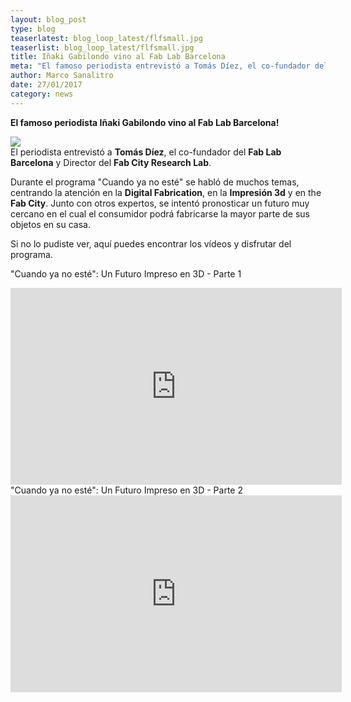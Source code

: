 ```yaml
---
layout: blog_post
type: blog
teaserlatest: blog_loop_latest/flfsmall.jpg
teaserlist: blog_loop_latest/flfsmall.jpg
title: Iñaki Gabilondo vino al Fab Lab Barcelona
meta: "El famoso periodista entrevistó a Tomás Díez, el co-fundador del Fab Lab Barcelona y Director del Fab City Research Lab."
author: Marco Sanalitro
date: 27/01/2017
category: news
---
```


<strong>El famoso periodista Iñaki Gabilondo vino al Fab Lab Barcelona!</strong><br>

<img src= "http://www.fablabbcn.org/img/blog/blog_loop_latest/gabilondofablabbcn.jpg" align="middle"> 
<br>
El periodista entrevistó a <strong>Tomás Díez</strong>, el co-fundador del <strong>Fab Lab Barcelona</strong> y Director del <strong>Fab City Research Lab</strong>.<br>

Durante el programa "Cuando ya no esté" se habló de muchos temas, centrando la atención en la <strong>Digital Fabrication</strong>, en la <strong>Impresión 3d</strong> y en the <strong>Fab City</strong>. Junto con otros expertos, se intentó pronosticar un futuro muy cercano en el cual el consumidor podrá fabricarse la mayor parte de sus objetos en su casa.<br>

Si no lo pudiste ver, aquí puedes encontrar los vídeos y disfrutar del programa.<br>

"Cuando ya no esté": Un Futuro Impreso en 3D - Parte 1<br>
<iframe width="530" height="315" src="https://www.youtube.com/embed/cm_BWCs-h8c" frameborder="0" allowfullscreen></iframe>
<br>
"Cuando ya no esté": Un Futuro Impreso en 3D - Parte 2<br>
<iframe width="530" height="315" src="https://www.youtube.com/embed/v6c9ADihP-c" frameborder="0" allowfullscreen></iframe>
<br>







